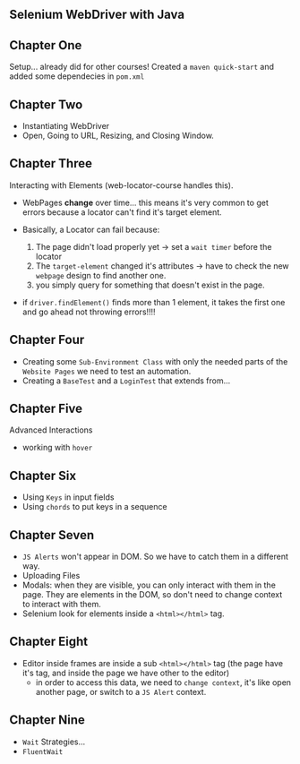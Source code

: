 ## Selenium WebDriver with Java
## Chapter One
Setup... already did for other courses!
Created a `maven quick-start` and added some dependecies in `pom.xml`

## Chapter Two

- Instantiating WebDriver
- Open, Going to URL, Resizing, and Closing Window. 

## Chapter Three
Interacting with Elements (web-locator-course handles this).

- WebPages **change** over time... this means it's very common to get errors because a locator can't find it's target element.
- Basically, a Locator can fail because:
    1. The page didn't load properly yet -> set a `wait timer` before the locator
  2.  The `target-element` changed it's attributes -> have to check the new `webpage` design to find another one.
  3. you simply query for something that doesn't exist in the page.

- if `driver.findElement()` finds more than 1 element, it takes the first one and go ahead not throwing errors!!!!

## Chapter Four
- Creating some `Sub-Environment Class` with only the needed parts of the `Website Pages` we need to test an automation.
- Creating a `BaseTest` and a `LoginTest` that extends from... 

## Chapter Five
Advanced Interactions
- working with `hover`

## Chapter Six
- Using `Keys` in input fields
- Using `chords` to put keys in a sequence

## Chapter Seven
- `JS Alerts` won't appear in DOM. So we have to catch them in a different way.
- Uploading Files
- Modals: when they are visible, you can only interact with them in the page. They are elements in the DOM, so don't need to change context to interact with them.
- Selenium look for elements inside a `<html></html>` tag.

## Chapter Eight
- Editor inside frames are inside a sub `<html></html>` tag (the page have it's tag, and inside the page we have other to the editor)
  - in order to access this data, we need to `change context`, it's like open another page, or switch to a `JS Alert` context.

## Chapter Nine
- `Wait` Strategies...
- `FluentWait`